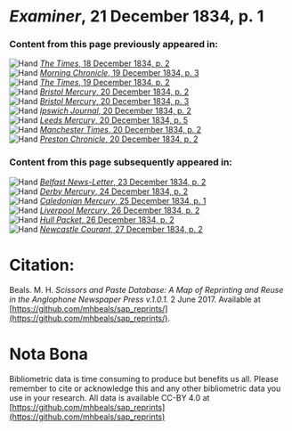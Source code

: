 # *Examiner*, 21 December 1834, p. 1  
  
### Content from this page previously appeared in:  
![Hand](http://scissorsandpaste.net/wp-content/uploads/2017/06/smallhandpointer.png) [*The Times*, 18 December 1834, p. 2](https://mhbeals.github.io/sap_html/The-Times/The-Times-18-December-1834-p-2)  
![Hand](http://scissorsandpaste.net/wp-content/uploads/2017/06/smallhandpointer.png) [*Morning Chronicle*, 19 December 1834, p. 3](https://mhbeals.github.io/sap_html/Morning-Chronicle/Morning-Chronicle-19-December-1834-p-3)  
![Hand](http://scissorsandpaste.net/wp-content/uploads/2017/06/smallhandpointer.png) [*The Times*, 19 December 1834, p. 2](https://mhbeals.github.io/sap_html/The-Times/The-Times-19-December-1834-p-2)  
![Hand](http://scissorsandpaste.net/wp-content/uploads/2017/06/smallhandpointer.png) [*Bristol Mercury*, 20 December 1834, p. 2](https://mhbeals.github.io/sap_html/Bristol-Mercury/Bristol-Mercury-20-December-1834-p-2)  
![Hand](http://scissorsandpaste.net/wp-content/uploads/2017/06/smallhandpointer.png) [*Bristol Mercury*, 20 December 1834, p. 3](https://mhbeals.github.io/sap_html/Bristol-Mercury/Bristol-Mercury-20-December-1834-p-3)  
![Hand](http://scissorsandpaste.net/wp-content/uploads/2017/06/smallhandpointer.png) [*Ipswich Journal*, 20 December 1834, p. 2](https://mhbeals.github.io/sap_html/Ipswich-Journal/Ipswich-Journal-20-December-1834-p-2)  
![Hand](http://scissorsandpaste.net/wp-content/uploads/2017/06/smallhandpointer.png) [*Leeds Mercury*, 20 December 1834, p. 5](https://mhbeals.github.io/sap_html/Leeds-Mercury/Leeds-Mercury-20-December-1834-p-5)  
![Hand](http://scissorsandpaste.net/wp-content/uploads/2017/06/smallhandpointer.png) [*Manchester Times*, 20 December 1834, p. 2](https://mhbeals.github.io/sap_html/Manchester-Times/Manchester-Times-20-December-1834-p-2)  
![Hand](http://scissorsandpaste.net/wp-content/uploads/2017/06/smallhandpointer.png) [*Preston Chronicle*, 20 December 1834, p. 2](https://mhbeals.github.io/sap_html/Preston-Chronicle/Preston-Chronicle-20-December-1834-p-2)  
  
### Content from this page subsequently appeared in:  
![Hand](http://scissorsandpaste.net/wp-content/uploads/2017/06/smallhandpointer.png) [*Belfast News-Letter*, 23 December 1834, p. 2](https://mhbeals.github.io/sap_html/Belfast-News-Letter/Belfast-News-Letter-23-December-1834-p-2)  
![Hand](http://scissorsandpaste.net/wp-content/uploads/2017/06/smallhandpointer.png) [*Derby Mercury*, 24 December 1834, p. 2](https://mhbeals.github.io/sap_html/Derby-Mercury/Derby-Mercury-24-December-1834-p-2)  
![Hand](http://scissorsandpaste.net/wp-content/uploads/2017/06/smallhandpointer.png) [*Caledonian Mercury*, 25 December 1834, p. 1](https://mhbeals.github.io/sap_html/Caledonian-Mercury/Caledonian-Mercury-25-December-1834-p-1)  
![Hand](http://scissorsandpaste.net/wp-content/uploads/2017/06/smallhandpointer.png) [*Liverpool Mercury*, 26 December 1834, p. 2](https://mhbeals.github.io/sap_html/Liverpool-Mercury/Liverpool-Mercury-26-December-1834-p-2)  
![Hand](http://scissorsandpaste.net/wp-content/uploads/2017/06/smallhandpointer.png) [*Hull Packet*, 26 December 1834, p. 2](https://mhbeals.github.io/sap_html/Hull-Packet/Hull-Packet-26-December-1834-p-2)  
![Hand](http://scissorsandpaste.net/wp-content/uploads/2017/06/smallhandpointer.png) [*Newcastle Courant*, 27 December 1834, p. 2](https://mhbeals.github.io/sap_html/Newcastle-Courant/Newcastle-Courant-27-December-1834-p-2)  


# Citation: 

Beals. M. H. *Scissors and Paste Database: A Map of Reprinting and Reuse in the Anglophone Newspaper Press v.1.0.1.* 2 June 2017. Available at [https://github.com/mhbeals/sap_reprints/](https://github.com/mhbeals/sap_reprints/). 

# Nota Bona

Bibliometric data is time consuming to produce but benefits us all. Please remember to cite or acknowledge this and any other bibliometric data you use in your research. All data is available CC-BY 4.0 at [https://github.com/mhbeals/sap_reprints](https://github.com/mhbeals/sap_reprints)